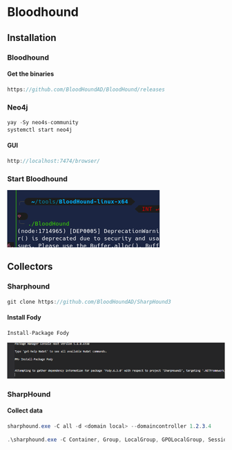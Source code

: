 # Bloodhound

## Installation

### Bloodhound

#### Get the binaries

```csharp
https://github.com/BloodHoundAD/BloodHound/releases
```

### Neo4j

```csharp
yay -Sy neo4s-community
systemctl start neo4j
```

#### GUI

```csharp
http://localhost:7474/browser/
```

### Start Bloodhound

![](<../../../../.gitbook/assets/image (11) (1).png>)

## Collectors

### Sharphound

```csharp
git clone https://github.com/BloodHoundAD/SharpHound3
```

#### Install Fody

```csharp
Install-Package Fody
```

![](<../../../../.gitbook/assets/image (23).png>)

### SharpHound

#### Collect data

```csharp
sharphound.exe -C all -d <domain local> --domaincontroller 1.2.3.4
```

```csharp
.\sharphound.exe -C Container, Group, LocalGroup, GPOLocalGroup, Session, LoggedOn,ObjectProps, ACL, ComputerOnly, Trusts, Default, RDP, DCOM, DCOnly
```

